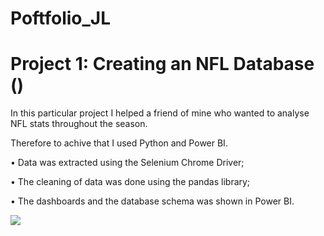 # Poftfolio_JL

# Project 1: Creating an NFL Database ()
In this particular project I helped a friend of mine who wanted to analyse NFL stats throughout the season.

Therefore to achive that I used Python and Power BI.

• Data was extracted using the Selenium Chrome Driver; 

• The cleaning of data was done using the pandas library;

• The dashboards and the database schema was shown in Power BI.

![](images/test.png)
